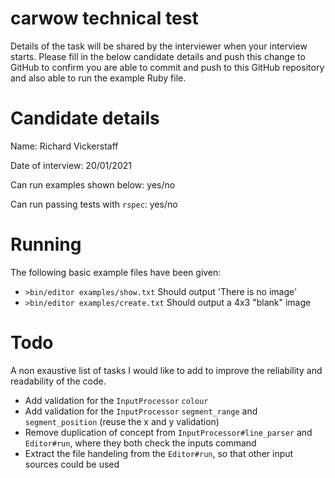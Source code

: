 # carwow technical test

Details of the task will be shared by the interviewer when your interview starts. Please fill in the below candidate details and push this change to GitHub to confirm you are able to commit and push to this GitHub repository and also able to run the example Ruby file.

# Candidate details
Name: Richard Vickerstaff

Date of interview: 20/01/2021

Can run examples shown below: yes/no

Can run passing tests with `rspec`: yes/no

# Running

The following basic example files have been given:

* `>bin/editor examples/show.txt` Should output 'There is no image'
* `>bin/editor examples/create.txt` Should output a 4x3 "blank" image

# Todo

A non exaustive list of tasks I would like to add to improve the reliability and readability of the code.

* Add validation for the `InputProcessor` `colour`
* Add validation for the `InputProcessor` `segment_range` and `segment_position` (reuse the x and y validation)
* Remove duplication of concept from `InputProcessor#line_parser` and `Editor#run`, where they both check the inputs command
* Extract the file handeling from the `Editor#run`, so that other input sources could be used
